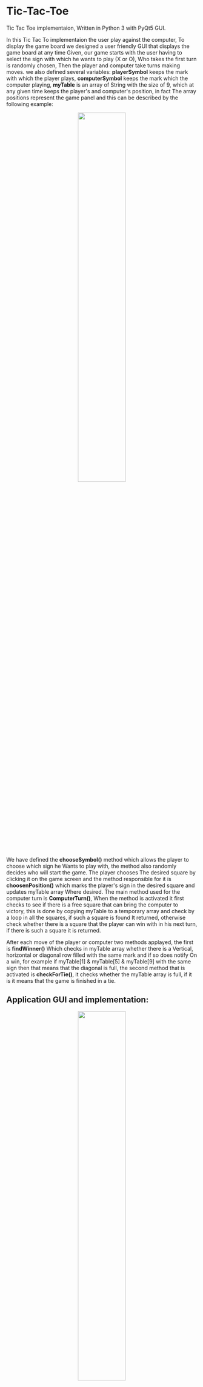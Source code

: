 # Tic-Tac-Toe
Tic Tac Toe implementaion, Written in Python 3 with PyQt5 GUI.

In this Tic Tac To implementaion the user play against the computer, To display the game board we designed a user friendly GUI that displays the game board at any time Given, our game starts with the user having to select the sign with which he wants to play (X or O),  Who takes the first turn is randomly chosen, Then the player and computer take turns making moves. we also defined several variables: **playerSymbol** keeps the mark with which the player plays, **computerSymbol** keeps the mark which the computer playing, **myTable** is an array of String with the size of 9, which at any given time keeps the player's and computer's position, in fact The array positions represent the game panel and this can be described by the following example:

<p align="center"> 
<img src="https://user-images.githubusercontent.com/31032862/57181593-7c407d00-6e9e-11e9-8576-5a51f706c717.png" width="50%">
</p>

We have defined the **chooseSymbol()** method which allows the player to choose which sign he Wants to play with, the method also randomly decides who will start the game. The player chooses The desired square by clicking it on the game screen and the method responsible for it is **choosenPosition()** which marks the player's sign in the desired square and updates myTable array Where desired. The main method used for the computer turn is **ComputerTurn()**, When the method is activated it first checks to see if there is a free square that can bring the computer to victory, this is done by copying myTable to a temporary array and check by a loop in all the squares, if such a square is found It returned, otherwise check whether there is a square that the player can win with in his next turn, if there is such a square it is returned.

After each move of the player or computer two methods applayed, the first is **findWinner()** Which checks in myTable array whether there is a Vertical, horizontal or diagonal row filled with the same mark and if so does notify On a win, for example if myTable[1] & myTable[5] & myTable[9] with the same sign then that means that the diagonal is full, the second method that is activated is **checkForTie()**, it checks whether the myTable array is full, if it is it means that the game is finished in a tie.


Application GUI and implementation:
-

<p align="center"> 
<img src="https://user-images.githubusercontent.com/31032862/57181920-3b4a6780-6ea2-11e9-8008-1536f92d268d.png" width="50%">
</p>

<p align="center"> 
<img src="https://user-images.githubusercontent.com/31032862/57181924-4bfadd80-6ea2-11e9-9906-3ab5c40ab482.png" width="50%">
</p>

<p align="center"> 
<img src="https://user-images.githubusercontent.com/31032862/57181928-574e0900-6ea2-11e9-92ce-b1441bd2fc99.png" width="50%">
</p>
